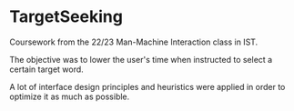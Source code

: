 # TargetSeeking
Coursework from the 22/23 Man-Machine Interaction class in IST.

The objective was to lower the user's time when instructed to select a certain target word.

A lot of interface design principles and heuristics were applied in order to optimize it as much as possible.
